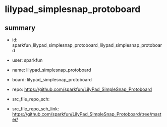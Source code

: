 # lilypad_simplesnap_protoboard
 
## summary 
* id: sparkfun_lilypad_simplesnap_protoboard_lilypad_simplesnap_protoboard
* user: sparkfun
* name: lilypad_simplesnap_protoboard
* board: lilypad_simplesnap_protoboard
* repo: https://github.com/sparkfun/LilyPad_SimpleSnap_Protoboard



* src_file_repo_sch: 
* src_file_repo_sch_link: https://github.com/sparkfun/LilyPad_SimpleSnap_Protoboard/tree/master/






